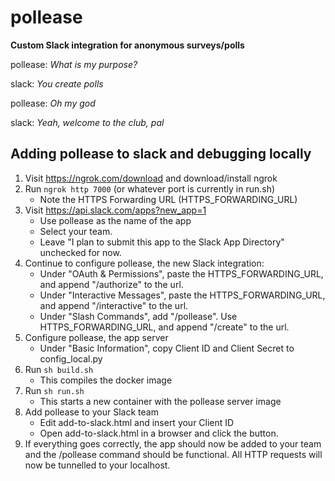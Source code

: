 # pollease
**Custom Slack integration for anonymous surveys/polls**

pollease: _What is my purpose?_

slack: _You create polls_

pollease: _Oh my god_

slack: _Yeah, welcome to the club, pal_

## Adding pollease to slack and debugging locally
1. Visit https://ngrok.com/download and download/install ngrok
2. Run `ngrok http 7000` (or whatever port is currently in run.sh) 
    - Note the HTTPS Forwarding URL (HTTPS_FORWARDING_URL)
3. Visit https://api.slack.com/apps?new_app=1
    - Use pollease as the name of the app
    - Select your team. 
    - Leave "I plan to submit this app to the Slack App Directory" unchecked for now.
4. Continue to configure pollease, the new Slack integration:
    - Under "OAuth & Permissions", paste the HTTPS_FORWARDING_URL, and append "/authorize" to the url.
    - Under "Interactive Messages", paste the HTTPS_FORWARDING_URL, and append "/interactive" to the url.
    - Under "Slash Commands", add "/pollease". Use HTTPS_FORWARDING_URL, and append "/create" to the url.
5. Configure pollease, the app server
    - Under "Basic Information", copy Client ID and Client Secret to config_local.py
6. Run `sh build.sh`
    - This compiles the docker image
7. Run `sh run.sh`
    - This starts a new container with the pollease server image
8. Add pollease to your Slack team
    - Edit add-to-slack.html and insert your Client ID
    - Open add-to-slack.html in a browser and click the button. 
9. If everything goes correctly, the app should now be added to your team and the /pollease command should be functional. All HTTP requests will now be tunnelled to your localhost.